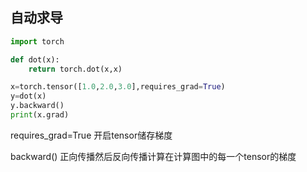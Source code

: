 ## 自动求导



```python
import torch

def dot(x):
    return torch.dot(x,x)

x=torch.tensor([1.0,2.0,3.0],requires_grad=True)
y=dot(x)
y.backward()
print(x.grad)
```
requires_grad=True 开启tensor储存梯度

backward() 正向传播然后反向传播计算在计算图中的每一个tensor的梯度


